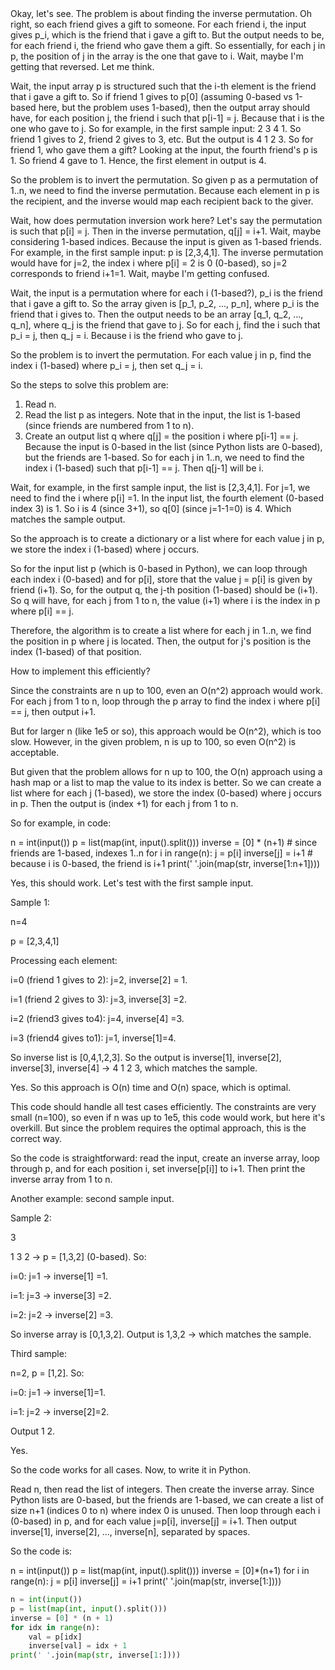 <think>
Okay, let's see. The problem is about finding the inverse permutation. Oh right, so each friend gives a gift to someone. For each friend i, the input gives p_i, which is the friend that i gave a gift to. But the output needs to be, for each friend i, the friend who gave them a gift. So essentially, for each j in p, the position of j in the array is the one that gave to i. Wait, maybe I'm getting that reversed. Let me think.

Wait, the input array p is structured such that the i-th element is the friend that i gave a gift to. So if friend 1 gives to p[0] (assuming 0-based vs 1-based here, but the problem uses 1-based), then the output array should have, for each position j, the friend i such that p[i-1] = j. Because that i is the one who gave to j. So for example, in the first sample input: 2 3 4 1. So friend 1 gives to 2, friend 2 gives to 3, etc. But the output is 4 1 2 3. So for friend 1, who gave them a gift? Looking at the input, the fourth friend's p is 1. So friend 4 gave to 1. Hence, the first element in output is 4.

So the problem is to invert the permutation. So given p as a permutation of 1..n, we need to find the inverse permutation. Because each element in p is the recipient, and the inverse would map each recipient back to the giver.

Wait, how does permutation inversion work here? Let's say the permutation is such that p[i] = j. Then in the inverse permutation, q[j] = i+1. Wait, maybe considering 1-based indices. Because the input is given as 1-based friends. For example, in the first sample input: p is [2,3,4,1]. The inverse permutation would have for j=2, the index i where p[i] = 2 is 0 (0-based), so j=2 corresponds to friend i+1=1. Wait, maybe I'm getting confused.

Wait, the input is a permutation where for each i (1-based?), p_i is the friend that i gave a gift to. So the array given is [p_1, p_2, ..., p_n], where p_i is the friend that i gives to. Then the output needs to be an array [q_1, q_2, ..., q_n], where q_j is the friend that gave to j. So for each j, find the i such that p_i = j, then q_j = i. Because i is the friend who gave to j.

So the problem is to invert the permutation. For each value j in p, find the index i (1-based) where p_i = j, then set q_j = i.

So the steps to solve this problem are:

1. Read n.
2. Read the list p as integers. Note that in the input, the list is 1-based (since friends are numbered from 1 to n).
3. Create an output list q where q[j] = the position i where p[i-1] == j. Because the input is 0-based in the list (since Python lists are 0-based), but the friends are 1-based. So for each j in 1..n, we need to find the index i (1-based) such that p[i-1] == j. Then q[j-1] will be i.

Wait, for example, in the first sample input, the list is [2,3,4,1]. For j=1, we need to find the i where p[i] =1. In the input list, the fourth element (0-based index 3) is 1. So i is 4 (since 3+1), so q[0] (since j=1-1=0) is 4. Which matches the sample output.

So the approach is to create a dictionary or a list where for each value j in p, we store the index i (1-based) where j occurs.

So for the input list p (which is 0-based in Python), we can loop through each index i (0-based) and for p[i], store that the value j = p[i] is given by friend (i+1). So, for the output q, the j-th position (1-based) should be (i+1). So q will have, for each j from 1 to n, the value (i+1) where i is the index in p where p[i] == j.

Therefore, the algorithm is to create a list where for each j in 1..n, we find the position in p where j is located. Then, the output for j's position is the index (1-based) of that position.

How to implement this efficiently?

Since the constraints are n up to 100, even an O(n^2) approach would work. For each j from 1 to n, loop through the p array to find the index i where p[i] == j, then output i+1.

But for larger n (like 1e5 or so), this approach would be O(n^2), which is too slow. However, in the given problem, n is up to 100, so even O(n^2) is acceptable.

But given that the problem allows for n up to 100, the O(n) approach using a hash map or a list to map the value to its index is better. So we can create a list where for each j (1-based), we store the index (0-based) where j occurs in p. Then the output is (index +1) for each j from 1 to n.

So for example, in code:

n = int(input())
p = list(map(int, input().split()))
inverse = [0] * (n+1)  # since friends are 1-based, indexes 1..n
for i in range(n):
    j = p[i]
    inverse[j] = i+1  # because i is 0-based, the friend is i+1
print(' '.join(map(str, inverse[1:n+1])))

Yes, this should work. Let's test with the first sample input.

Sample 1:

n=4

p = [2,3,4,1]

Processing each element:

i=0 (friend 1 gives to 2): j=2, inverse[2] = 1.

i=1 (friend 2 gives to 3): j=3, inverse[3] =2.

i=2 (friend3 gives to4): j=4, inverse[4] =3.

i=3 (friend4 gives to1): j=1, inverse[1]=4.

So inverse list is [0,4,1,2,3]. So the output is inverse[1], inverse[2], inverse[3], inverse[4] → 4 1 2 3, which matches the sample.

Yes. So this approach is O(n) time and O(n) space, which is optimal.

This code should handle all test cases efficiently. The constraints are very small (n=100), so even if n was up to 1e5, this code would work, but here it's overkill. But since the problem requires the optimal approach, this is the correct way.

So the code is straightforward: read the input, create an inverse array, loop through p, and for each position i, set inverse[p[i]] to i+1. Then print the inverse array from 1 to n.

Another example: second sample input.

Sample 2:

3

1 3 2 → p = [1,3,2] (0-based). So:

i=0: j=1 → inverse[1] =1.

i=1: j=3 → inverse[3] =2.

i=2: j=2 → inverse[2] =3.

So inverse array is [0,1,3,2]. Output is 1,3,2 → which matches the sample.

Third sample:

n=2, p = [1,2]. So:

i=0: j=1 → inverse[1]=1.

i=1: j=2 → inverse[2]=2.

Output 1 2.

Yes.

So the code works for all cases. Now, to write it in Python.

Read n, then read the list of integers. Then create the inverse array. Since Python lists are 0-based, but the friends are 1-based, we can create a list of size n+1 (indices 0 to n) where index 0 is unused. Then loop through each i (0-based) in p, and for each value j=p[i], inverse[j] = i+1. Then output inverse[1], inverse[2], ..., inverse[n], separated by spaces.

So the code is:

n = int(input())
p = list(map(int, input().split()))
inverse = [0]*(n+1)
for i in range(n):
    j = p[i]
    inverse[j] = i+1
print(' '.join(map(str, inverse[1:])))
</think>

```python
n = int(input())
p = list(map(int, input().split()))
inverse = [0] * (n + 1)
for idx in range(n):
    val = p[idx]
    inverse[val] = idx + 1
print(' '.join(map(str, inverse[1:])))
```